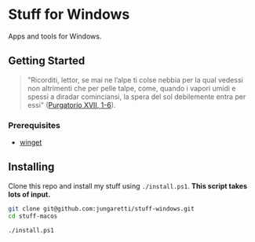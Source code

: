 # Stuff for Windows

Apps and tools for Windows.

## Getting Started

> "Ricorditi, lettor, se mai ne l’alpe ti colse nebbia per la qual vedessi non altrimenti che per pelle talpe, come, quando i vapori umidi e spessi a diradar cominciansi, la spera del sol debilemente entra per essi" ([Purgatorio XVII, 1-6](https://digitaldante.columbia.edu/dante/divine-comedy/purgatorio/purgatorio-17/)).

### Prerequisites

- [winget](https://docs.microsoft.com/en-us/windows/package-manager/winget/)

## Installing

Clone this repo and install my stuff using `./install.ps1`. **This script takes lots of input.**

```sh
git clone git@github.com:jungaretti/stuff-windows.git
cd stuff-macos

./install.ps1
```
